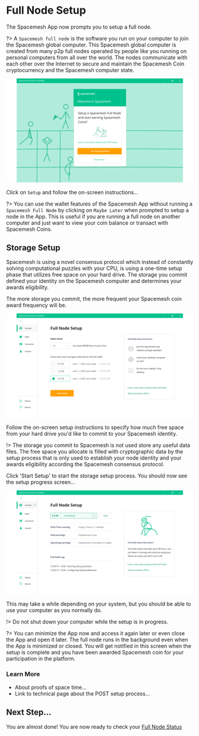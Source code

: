 # Full Node Setup

The Spacemesh App now prompts you to setup a full  node.

?> A `Spacemesh full node` is the software you run on your computer to join the Spacemesh global computer. This Spacemesh global computer is created from many p2p full nodes operated by people like you running on personal computers from all over the world. The nodes communicate with each other over the Internet to secure and maintain the Spacemesh Coin cryptocurrency and the Spacemesh computer state.

![](../images/start_setup.png)

Click on `Setup` and follow the on-screen instructions...

?> You can use the wallet features of the Spacemesh App without running a `Spacemesh Full Node` by clicking on `Maybe Later` when prompted to setup a node in the App. This is useful if you are running a full node on another computer and just want to view your coin balance or transact with Spacemesh Coins.

## Storage Setup
Spacemesh is using a novel consensus protocol which instead of constantly solving computational puzzles with your CPU, is using a one-time setup phase that utilizes free space on your hard drive. The storage you commit defined your identity on the Spacemesh computer and determines your awards eligibility.

The more storage you commit, the more frequent your Spacemesh coin award frequency will be.

![](../images/setup1.png)

Follow the on-screen setup instructions to specify how much free space from your hard drive you'd like to commit to your Spacemesh identity.

!> The storage you commit to Spacemesh is not used store any useful data files. The free space you allocate is filled with cryptographic data by the setup process that is only used to establish your node identity and your awards eligibility according the Spacemesh consensus protocol.

Click 'Start Setup' to start the storage setup process. You should now see the setup progress screen...

![](../images/setup2.png)

This may take a while depending on your system, but you should be able to use your computer as you normally do.

!> Do not shut down your computer while the setup is in progress.


?> You can minimize the App now and access it again later or even close the App and open it later. The full node runs in the background even when the App is minimized or closed. You will get notified in this screen when the setup is complete and you have been awarded Spacemesh coin for your participation in the platform.


### Learn More
- About proofs of space time...
- Link to technical page about the POST setup process...

## Next Step...
You are almost done! You are now ready to check your [Full Node Status](guide/status.md)
